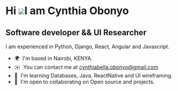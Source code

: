 Hi ![](https://user-images.githubusercontent.com/18350557/176309783-0785949b-9127-417c-8b55-ab5a4333674e.gif)I am Cynthia Obonyo
============================================================================================================================================

Software developer && UI Researcher
---------------------------------------

 I am experienced in Python, Django, React, Angular and Javascript.

* 🌍  I'm based in Nairobi, KENYA.
* ✉️  You can contact me at [cynthiabella.obonyo@gmail.com](mailto:cynthiabella.obonyo@gmail.com)
* 🧠  I'm learning Databases, Java, ReactNative and UI wireframing.
* 🤝  I'm open to collaborating on Open source and projects.


<!---
BellaObonyo/BellaObonyo is a ✨ special ✨ repository because its `README.md` (this file) appears on your GitHub profile.
You can click the Preview link to take a look at your changes.
--->
